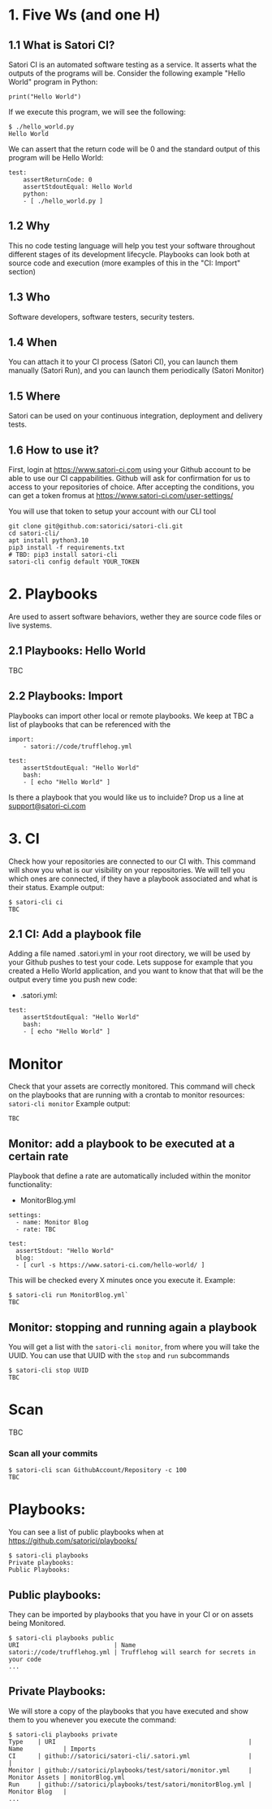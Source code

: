 # 1. Five Ws (and one H)

## 1.1 What is Satori CI?
Satori CI is an automated software testing as a service. It asserts what the outputs of the programs will be. Consider the following example "Hello World" program in Python:
```
print("Hello World")
```

If we execute this program, we will see the following:
```
$ ./hello_world.py
Hello World
```

We can assert that the return code will be 0 and the standard output of this program will be Hello World:
```
test:
    assertReturnCode: 0
    assertStdoutEqual: Hello World
    python:
    - [ ./hello_world.py ]
```

## 1.2 Why
This no code testing language will help you test your software throughout different stages of its development lifecycle. Playbooks can look both at source code and execution (more examples of this in the "CI: Import" section)

## 1.3 Who
Software developers, software testers, security testers.

## 1.4 When
You can attach it to your CI process (Satori CI), you can launch them manually (Satori Run), and you can launch them periodically (Satori Monitor)

## 1.5 Where
Satori can be used on your continuous integration, deployment and delivery tests.

## 1.6 How to use it?
First, login at https://www.satori-ci.com using your Github account to be able to use our CI cappabilities. Github will ask for confirmation for us to access to your repositories of choice. After accepting the conditions, you can get a token fromus at https://www.satori-ci.com/user-settings/ 

You will use that token to setup your account with our CLI tool
```
git clone git@github.com:satorici/satori-cli.git
cd satori-cli/
apt install python3.10
pip3 install -f requirements.txt
# TBD: pip3 install satori-cli
satori-cli config default YOUR_TOKEN
```

# 2. Playbooks
Are used to assert software behaviors, wether they are source code files or live systems.

## 2.1 Playbooks: Hello World
TBC 

## 2.2 Playbooks: Import 
Playbooks can import other local or remote playbooks. We keep at TBC a list of playbooks that can be referenced with the 
```
import:
    - satori://code/trufflehog.yml

test:
    assertStdoutEqual: "Hello World"
    bash:
    - [ echo "Hello World" ]
```
Is there a playbook that you would like us to incluide? Drop us a line at support@satori-ci.com

# 3. CI
Check how your repositories are connected to our CI with. This command will show you what is our visibility on your repositories. We will tell you which ones are connected, if they have a playbook associated and what is their status.
Example output:
```
$ satori-cli ci
TBC
```

## 2.1 CI: Add a playbook file
Adding a file named .satori.yml in your root directory, we will be used by your Github pushes to test your code. Lets suppose for example that you created a Hello World application, and you want to know that that will be the output every time you push new code:
- .satori.yml:
```
test:
    assertStdoutEqual: "Hello World"
    bash:
    - [ echo "Hello World" ]
```

# Monitor
Check that your assets are correctly monitored. This command will check on the playbooks that are running with a crontab to monitor resources:
`satori-cli monitor`
Example output:
```
TBC
```

## Monitor: add a playbook to be executed at a certain rate
Playbook that define a rate are automatically included within the monitor functionality:

- MonitorBlog.yml
```
settings:
  - name: Monitor Blog
  - rate: TBC

test:
  assertStdout: "Hello World"
  blog:
  - [ curl -s https://www.satori-ci.com/hello-world/ ]
```

This will be checked every X minutes once you execute it. Example:
```
$ satori-cli run MonitorBlog.yml`
TBC
```

## Monitor: stopping and running again a playbook
You will get a list with the `satori-cli monitor`, from where you will take the UUID. You can use that UUID with the `stop` and `run` subcommands
```
$ satori-cli stop UUID
TBC
```

# Scan 
TBC

### Scan all your commits
```
$ satori-cli scan GithubAccount/Repository -c 100
TBC
```

# Playbooks:
You can see a list of public playbooks when at https://github.com/satorici/playbooks/
```
$ satori-cli playbooks
Private playbooks:
Public Playbooks:
```

## Public playbooks:
They can be imported by playbooks that you have in your CI or on assets being Monitored. 
```
$ satori-cli playbooks public
URI                          | Name                                            
satori://code/trufflehog.yml | Trufflehog will search for secrets in your code 
...
```

## Private Playbooks:
We will store a copy of the playbooks that you have executed and show them to you whenever you execute the command:
```
$ satori-cli playbooks private
Type    | URI                                                     | Name           | Imports
CI      | github://satorici/satori-cli/.satori.yml                |                |
Monitor | github://satorici/playbooks/test/satori/monitor.yml     | Monitor Assets | monitorBlog.yml
Run     | github://satorici/playbooks/test/satori/monitorBlog.yml | Monitor Blog   |
...
```
